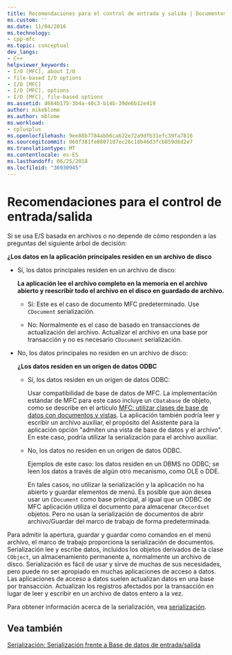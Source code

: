 ```yaml
---
title: Recomendaciones para el control de entrada y salida | Documentos de Microsoft
ms.custom: ''
ms.date: 11/04/2016
ms.technology:
- cpp-mfc
ms.topic: conceptual
dev_langs:
- C++
helpviewer_keywords:
- I/O [MFC], about I/O
- file-based I/O options
- I/O [MFC]
- I/O [MFC], options
- I/O [MFC], file-based options
ms.assetid: d664b175-3b4a-40c3-b14b-39de6b12e419
author: mikeblome
ms.author: mblome
ms.workload:
- cplusplus
ms.openlocfilehash: 9ee88b7784abb6ca622e72a9dfb31efc39fa7816
ms.sourcegitcommit: 060f381fe0807107ec26c18b46d3fcb859d8d2e7
ms.translationtype: MT
ms.contentlocale: es-ES
ms.lasthandoff: 06/25/2018
ms.locfileid: "36930945"
---
```

# <a name="recommendations-for-handling-inputoutput"></a>Recomendaciones para el control de entrada/salida
Si se usa E/S basada en archivos o no depende de cómo responden a las preguntas del siguiente árbol de decisión:  
  
 **¿Los datos en la aplicación principales residen en un archivo de disco**  
  
-   Sí, los datos principales residen en un archivo de disco:  
  
     **La aplicación lee el archivo completo en la memoria en el archivo abierto y reescribir todo el archivo en el disco en guardado de archivo.**  
  
    -   Sí: Este es el caso de documento MFC predeterminado. Use `CDocument` serialización.  
  
    -   No: Normalmente es el caso de basado en transacciones de actualización del archivo. Actualizar el archivo en una base por transacción y no es necesario `CDocument` serialización.  
  
-   No, los datos principales no residen en un archivo de disco:  
  
     **¿Los datos residen en un origen de datos ODBC**  
  
    -   Sí, los datos residen en un origen de datos ODBC:  
  
         Usar compatibilidad de base de datos de MFC. La implementación estándar de MFC para este caso incluye un `CDatabase` de objeto, como se describe en el artículo [MFC: utilizar clases de base de datos con documentos y vistas](../data/mfc-using-database-classes-with-documents-and-views.md). La aplicación también podría leer y escribir un archivo auxiliar, el propósito del Asistente para la aplicación opción "admiten una vista de base de datos y el archivo". En este caso, podría utilizar la serialización para el archivo auxiliar.  
  
    -   No, los datos no residen en un origen de datos ODBC.  
  
         Ejemplos de este caso: los datos residen en un DBMS no ODBC; se leen los datos a través de algún otro mecanismo, como OLE o DDE.  
  
         En tales casos, no utilizar la serialización y la aplicación no ha abierto y guardar elementos de menú. Es posible que aún desea usar un `CDocument` como base principal, al igual que un ODBC de MFC aplicación utiliza el documento para almacenar `CRecordset` objetos. Pero no usan la serialización de documentos de abrir archivo/Guardar del marco de trabajo de forma predeterminada.  
  
 Para admitir la apertura, guardar y guardar como comandos en el menú archivo, el marco de trabajo proporciona la serialización de documentos. Serialización lee y escribe datos, incluidos los objetos derivados de la clase `CObject`, un almacenamiento permanente a, normalmente un archivo de disco. Serialización es fácil de usar y sirve de muchas de sus necesidades, pero puede no ser apropiado en muchas aplicaciones de acceso a datos. Las aplicaciones de acceso a datos suelen actualizan datos en una base por transacción. Actualizan los registros afectados por la transacción en lugar de leer y escribir en un archivo de datos entero a la vez.  
  
 Para obtener información acerca de la serialización, vea [serialización](../mfc/serialization-in-mfc.md).  
  
## <a name="see-also"></a>Vea también  
 [Serialización: Serialización frente a Base de datos de entrada/salida](../mfc/serialization-serialization-vs-database-input-output.md)
